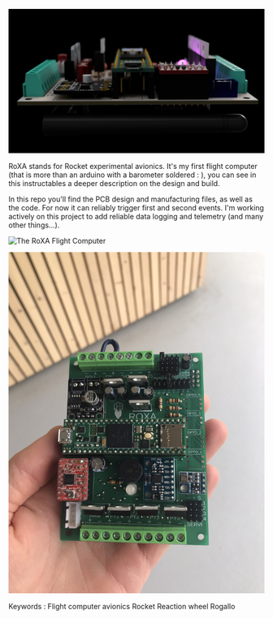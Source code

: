 ![The RoXA Flight Computer](./Hardware/RoXA_render_static.png)

RoXA stands for Rocket experimental avionics. It's my first flight computer (that is more than an arduino with a barometer soldered : ), you can see in this instructables a deeper description on the design and build.

In this repo you'll find the PCB design and manufacturing files, as well as the code. For now it can reliably trigger first and second events. I'm working actively on this project to add reliable data logging and telemetry (and many other things...).

![The RoXA Flight Computer](./Hardware/RoXA_render_turntable.gif)

![The RoXA Flight Computer](./Hardware/RoXA_soldered.JPEG)

Keywords : Flight computer avionics Rocket Reaction wheel Rogallo
